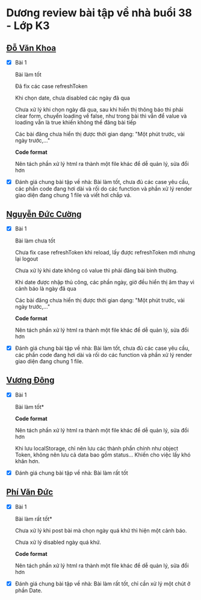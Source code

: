 # Dương review bài tập về nhà buổi 38 - Lớp K3

## [Đỗ Văn Khoa](https://mrkhoadev.github.io/F8-Fullstack-K3/Day37/index.html)

- [x] Bài 1

  Bài làm tốt

  Đã fix các case refreshToken

  Khi chọn date, chưa disabled các ngày đã qua

  Chưa xử lý khi chọn ngày đã qua, sau khi hiển thị thông báo thì phải clear form, chuyển loading về false, như trong bài thì vẫn để value và loading vẫn là true khiến không thể đăng bài tiếp

  Các bài đăng chưa hiển thị được thời gian dạng: "Một phút trước, vài ngày trước,..."

  **Code format**

  Nên tách phần xử lý html ra thành một file khác để dễ quản lý, sửa đổi hơn

- [x] Đánh giá chung bài tập về nhà: Bài làm tốt, chưa đủ các case yêu cầu, các phần code đang hơi dài và rối do các function và phần xử lý render giao diện đang chung 1 file và viết hơi chắp vá.

## [Nguyễn Đức Cường](https://cuonggold2408.github.io/Fullxinach_K3/Day_38)

- [x] Bài 1

  Bài làm chưa tốt

  Chưa fix case refreshToken khi reload, lấy được refreshToken mới nhưng lại logout

  Chưa xử lý khi date không có value thì phải đăng bài bình thường.

  Khi date được nhập thủ công, các phần ngày, giờ đều hiển thị âm thay vì cảnh báo là ngày đã qua

  Các bài đăng chưa hiển thị được thời gian dạng: "Một phút trước, vài ngày trước,..."

  **Code format**

  Nên tách phần xử lý html ra thành một file khác để dễ quản lý, sửa đổi hơn

- [x] Đánh giá chung bài tập về nhà: Bài làm tốt, chưa đủ các case yêu cầu, các phần code đang hơi dài và rối do các function và phần xử lý render giao diện đang chung 1 file.

## [Vương Đông](https://dongvuong.github.io/f8-fullstack-k3/DAY38/index.html)

- [x] Bài 1

  Bài làm tốt\*

  **Code format**

  Nên tách phần xử lý html ra thành một file khác để dễ quản lý, sửa đổi hơn

  Khi lưu localStorage, chỉ nên lưu các thành phần chính như object Token, không nên lưu cả data bao gồm status... Khiến cho việc lấy khó khăn hơn.

- [x] Đánh giá chung bài tập về nhà: Bài làm rất tốt

## [Phí Văn Đức](https://phivanduc.github.io/Offline-F8-K3/Day-37-JS)

- [x] Bài 1

  Bài làm rất tốt\*

  Chưa xử lý khi post bài mà chọn ngày quá khứ thì hiện một cảnh báo.

  Chưa xử lý disabled ngày quá khứ.

  **Code format**

  Nên tách phần xử lý html ra thành một file khác để dễ quản lý, sửa đổi hơn

- [x] Đánh giá chung bài tập về nhà: Bài làm rất tốt, chỉ cần xử lý một chút ở phần Date.
